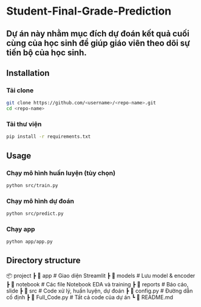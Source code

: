 # Student-Final-Grade-Prediction
## Dự án này nhằm mục đích dự đoán kết quả cuối cùng của học sinh để giúp giáo viên theo dõi sự tiến bộ của học sinh. 
## Installation  
### Tải clone
```bash
git clone https://github.com/<username>/<repo-name>.git
cd <repo-name>

```
### Tải thư viện
```bash
pip install -r requirements.txt
```
## Usage  
### Chạy mô hình huấn luyện (tùy chọn) 
```bash
python src/train.py
```
### Chạy mô hình dự đoán 
```bash
python src/predict.py
```
### Chạy app
```bash
python app/app.py
```
## Directory structure  
📦 project
 ┣ 📂 app              # Giao diện Streamlit
 ┣ 📂 models           # Lưu model & encoder
 ┣ 📂 notebook         # Các file Notebook EDA và training
 ┣ 📂 reports          # Báo cáo, slide
 ┣ 📂 src              # Code xử lý, huấn luyện, dự đoán
 ┣ 📜 config.py        # Đường dẫn cố định
 ┣ 📜 Full_Code.py     # Tất cả code của dự án
 ┗ 📜 README.md

